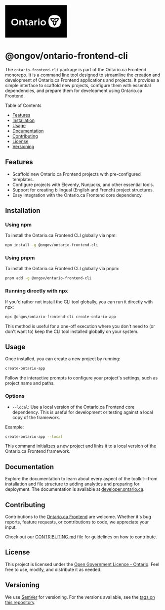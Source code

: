 <img src="../ontario-frontend/src/assets/img/ontario_ogp_image.png" alt="Ontario.ca Logo" width="200"/>

# @ongov/ontario-frontend-cli

The `ontario-frontend-cli` package is part of the Ontario.ca Frontend monorepo. It is a command line tool designed to streamline the creation and development of Ontario.ca Frontend applications and projects. It provides a simple interface to scaffold new projects, configure them with essential dependencies, and prepare them for development using Ontario.ca Frontend.

Table of Contents
- [Features](#features)
- [Installation](#installation)
- [Usage](#usage)
- [Documentation](#documentation)
- [Contributing](#contributing)
- [License](#license)
- [Versioning](#versioning)

## Features

- Scaffold new Ontario.ca Frontend projects with pre-configured templates.
- Configure projects with Eleventy, Nunjucks, and other essential tools.
- Support for creating bilingual (English and French) project structures.
- Easy integration with the Ontario.ca Frontend core dependency.

## Installation

### Using npm

To install the Ontario.ca Frontend CLI globally via npm:

```sh
npm install -g @ongov/ontario-frontend-cli
```

### Using pnpm

To install the Ontario.ca Frontend CLI globally via pnpm:

```sh
pnpm add -g @ongov/ontario-frontend-cli
```

### Running directly with npx

If you'd rather not install the CLI tool globally, you can run it directly with npx:

```sh
npx @ongov/ontario-frontend-cli create-ontario-app
```

This method is useful for a one-off execution where you don't need to (or don't want to) keep the CLI tool installed globally on your system.

## Usage

Once installed, you can create a new project by running:

```sh
create-ontario-app
```

Follow the interactive prompts to configure your project's settings, such as project name and paths.

### Options

- `--local`: Use a local version of the Ontario.ca Frontend core dependency. This is useful for development or testing against a local copy of the framework.

Example:

```sh
create-ontario-app --local
```

This command initializes a new project and links it to a local version of the Ontario.ca Frontend framework.

## Documentation

Explore the documentation to learn about every aspect of the toolkit--from installation and file structure to adding analytics and preparing for deployment. The documentation is available at [developer.ontario.ca](https://developer.ontario.ca).

## Contributing

Contributions to the [Ontario.ca Frontend](https://github.com/ongov/ontario-frontend/tree/main/packages/ontario-frontend) are welcome. Whether it's bug reports, feature requests, or contributions to code, we appreciate your input.

Check out our [CONTRIBUTING.md](https://github.com/ongov/ontario-frontend/tree/main/CONTRIBUTING.md) file for guidelines on how to contribute.

## License

This project is licensed under the [Open Government Licence - Ontario](https://www.ontario.ca/page/open-government-licence-ontario). Feel free to use, modify, and distribute it as needed.

## Versioning

We use [SemVer](http://semver.org/) for versioning. For the versions available, see the [tags on this repository](https://github.com/ongov/ontario-frontend/tags).
